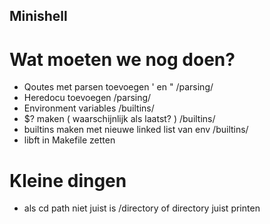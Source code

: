 ## Minishell

# Wat moeten we nog doen?
- Qoutes met parsen toevoegen ' en " /parsing/
- Heredocu toevoegen /parsing/
- Environment variables /builtins/
- $? maken ( waarschijnlijk als laatst? ) /builtins/
- builtins maken met nieuwe linked list van env /builtins/
- libft in Makefile zetten

# Kleine dingen
- als cd path niet juist is /directory of directory juist printen